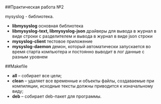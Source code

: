 ##Практическая работа №2

mysyslog - библиотека.

- **libmysyslog** основная библиотека
- **libmysyslog-text, libmysyslog-json** драйверы для вывода в журнал в виде строки с разделителем и вывода в журнал в виде json строки
- **mysyslog-client** тестовое приложение
- **mysyslog-daemon** демон, который автоматически запускается во время старта компьютера и постоянно выводит в лог данные с разным уровнем

##Makefile

- **all** – собирает все цели;
- **clean** – удаляет все временные и объекты файлы, создаваемые при компиляции, исходные тексты должны приводится к изначальному виду;
- **deb** – собирает deb-пакет для программы.

